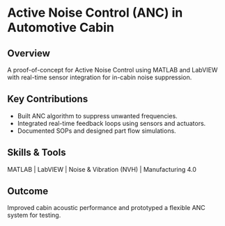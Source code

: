 # Active Noise Control (ANC) in Automotive Cabin

## Overview
A proof-of-concept for Active Noise Control using MATLAB and LabVIEW with real-time sensor integration for in-cabin noise suppression.

## Key Contributions
- Built ANC algorithm to suppress unwanted frequencies.
- Integrated real-time feedback loops using sensors and actuators.
- Documented SOPs and designed part flow simulations.

## Skills & Tools
MATLAB | LabVIEW | Noise & Vibration (NVH) | Manufacturing 4.0

## Outcome
Improved cabin acoustic performance and prototyped a flexible ANC system for testing.
